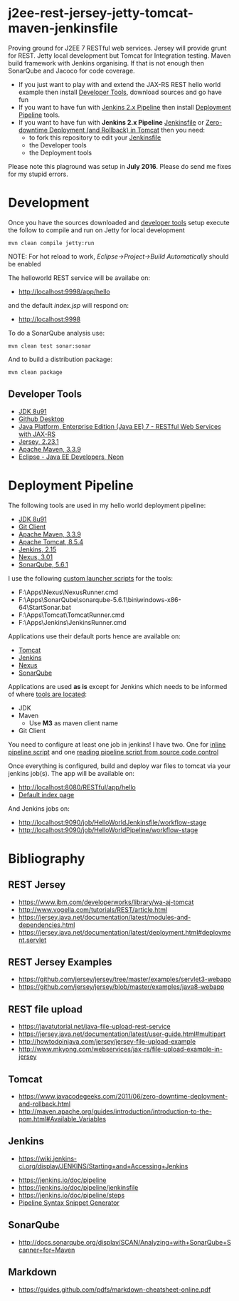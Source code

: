 # j2ee-rest-jersey-jetty-tomcat-maven-jenkinsfile
Proving ground for J2EE 7 RESTful web services. Jersey will provide grunt for REST. Jetty local development but Tomcat for Integration testing. Maven build framework with Jenkins organising. If that is not enough then SonarQube and Jacoco for code coverage.

* If you just want to play with and extend the JAX-RS REST hello world example then install [Developer Tools](#developer-tools), download sources and go have fun
* If you want to have fun with [Jenkins 2.x Pipeline](https://jenkins.io/doc/pipeline) then install [Deployment Pipeline](#deployment-pipeline) tools. 
* If you want to have fun with **Jenkins 2.x Pipeline** [Jenkinsfile](https://jenkins.io/doc/pipeline/jenkinsfile) or [Zero-downtime Deployment (and Rollback) in Tomcat](http://java-monitor.com/forum/showthread.php?t=1288) then you need:
  * to fork this repository to edit your [Jenkinsfile](Jenkinsfile)
  * the Developer tools
  * the Deployment tools

Please note this plaground was setup in **July 2016**. Please do send me fixes for my stupid errors. 

# Development 
Once you have the sources downloaded and [developer tools](#developer-tools) setup execute the follow to compile and run on Jetty for local development

	mvn clean compile jetty:run

NOTE: For hot reload to work, _Eclipse->Project->Build Automatically_ should be enabled

The helloworld REST service will be availabe on:

-   <http://localhost:9998/app/hello>

and the default _index.jsp_ will respond on:

-   <http://localhost:9998>

To do a SonarQube analysis use: 

	mvn clean test sonar:sonar

And to build a distribution package: 

	mvn clean package

## Developer Tools

-   [JDK 8u91](http://www.oracle.com/technetwork/java/javase/downloads/jdk8-downloads-2133151.html)
-   [Github Desktop](https://desktop.github.com/)
-   [Java Platform, Enterprise Edition (Java EE) 7 - RESTful Web Services with JAX-RS](https://docs.oracle.com/javaee/7/tutorial/jaxrs.htm#GIEPU)
-   [Jersey, 2.23.1](https://jersey.java.net/download.html)
-   [Apache Maven, 3.3.9](https://maven.apache.org/download.cgi)
-   [Eclipse - Java EE Developers, Neon](https://www.eclipse.org/downloads/eclipse-packages/)

# Deployment Pipeline

The following tools are used in my hello world deployment pipeline:

-   [JDK 8u91](http://www.oracle.com/technetwork/java/javase/downloads/jdk8-downloads-2133151.html)
-   [Git Client](https://git-scm.com/downloads)
-   [Apache Maven, 3.3.9](https://maven.apache.org/download.cgi)
-   [Apache Tomcat, 8.5.4](http://tomcat.apache.org/download-80.cgi)
-   [Jenkins, 2.15](https://jenkins.io/)
-   [Nexus, 3.01](http://www.sonatype.com/download-oss-sonatype)
-   [SonarQube, 5.6.1](http://www.sonarqube.org/downloads/)

I use the following [custom launcher scripts](src/site/resources) for the tools: 

-   F:\Apps\Nexus\NexusRunner.cmd
-   F:\Apps\SonarQube\sonarqube-5.6.1\bin\windows-x86-64\StartSonar.bat
-   F:\Apps\Tomcat\TomcatRunner.cmd
-   F:\Apps\Jenkins\JenkinsRunner.cmd

Applications use their default ports hence are available on:

-   [Tomcat](http://localhost:8080)
-   [Jenkins](http://localhost:9090)
-   [Nexus](http://localhost:8081)
-   [SonarQube](http://localhost:9000)

Applications are used **as is** except for Jenkins which needs to be informed of where [tools are located](http://localhost:9090/configureTools):

* JDK
* Maven
  * Use **M3** as maven client name 
* Git Client

You need to configure at least one job in jenkins! I have two. One for [inline pipeline script](src/site/resources/JenkinsHome/jobs/HelloWorldPipeline/config.xml) and one [reading pipeline script from source code control](src/site/resources/JenkinsHome/jobs/HelloWorldJenkinsfile/config.xml)

Once everything is configured, build and deploy war files to tomcat via your jenkins job(s). The app will be available on:  

-   <http://localhost:8080/RESTful/app/hello>
-   [Default index page](http://localhost:8080/RESTful/)

And Jenkins jobs on:

-   <http://localhost:9090/job/HelloWorldJenkinsfile/workflow-stage>
-   <http://localhost:9090/job/HelloWorldPipeline/workflow-stage>

# Bibliography
## REST Jersey

-   <https://www.ibm.com/developerworks/library/wa-aj-tomcat>
-   <http://www.vogella.com/tutorials/REST/article.html>
-   <https://jersey.java.net/documentation/latest/modules-and-dependencies.html>
-   <https://jersey.java.net/documentation/latest/deployment.html#deployment.servlet>

## REST Jersey Examples

-   <https://github.com/jersey/jersey/tree/master/examples/servlet3-webapp>
-   <https://github.com/jersey/jersey/blob/master/examples/java8-webapp>

## REST file upload

-   <https://javatutorial.net/java-file-upload-rest-service>
-   <https://jersey.java.net/documentation/latest/user-guide.html#multipart>
-   <http://howtodoinjava.com/jersey/jersey-file-upload-example>
-   <http://www.mkyong.com/webservices/jax-rs/file-upload-example-in-jersey>

## Tomcat 

-	<https://www.javacodegeeks.com/2011/06/zero-downtime-deployment-and-rollback.html>
-   <http://maven.apache.org/guides/introduction/introduction-to-the-pom.html#Available_Variables>

## Jenkins

* https://wiki.jenkins-ci.org/display/JENKINS/Starting+and+Accessing+Jenkins

-   <https://jenkins.io/doc/pipeline>
-   <https://jenkins.io/doc/pipeline/jenkinsfile>
-   <https://jenkins.io/doc/pipeline/steps>
-   [Pipeline Syntax Snippet Generator](http://localhost:9090/pipeline-syntax)

## SonarQube

-   <http://docs.sonarqube.org/display/SCAN/Analyzing+with+SonarQube+Scanner+for+Maven>

## Markdown

* https://guides.github.com/pdfs/markdown-cheatsheet-online.pdf
